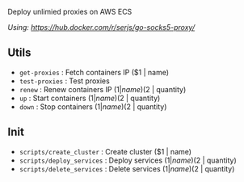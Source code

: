 Deploy unlimied proxies on AWS ECS

*Using: https://hub.docker.com/r/serjs/go-socks5-proxy/*

## Utils
- `get-proxies` : Fetch containers IP ($1 | name)
- `test-proxies` : Test proxies
- `renew` : Renew containers IP ($1 | name) ($2 | quantity)
- `up` : Start containers ($1 | name) ($2 | quantity)
- `down` : Stop containers ($1 | name) ($2 | quantity)

## Init
- `scripts/create_cluster` : Create cluster ($1 | name)
- `scripts/deploy_services` : Deploy services ($1 | name) ($2 | quantity)
- `scripts/delete_services` : Delete services ($1 | name) ($2 | quantity)
